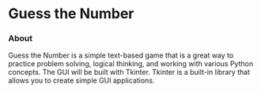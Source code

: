 # Guess the Number

### About

Guess the Number is a simple text-based game that is a great way to practice problem solving, logical thinking, and working with various Python concepts. 
The GUI will be built with Tkinter. Tkinter is a built-in library that allows you to create simple GUI applications. 
